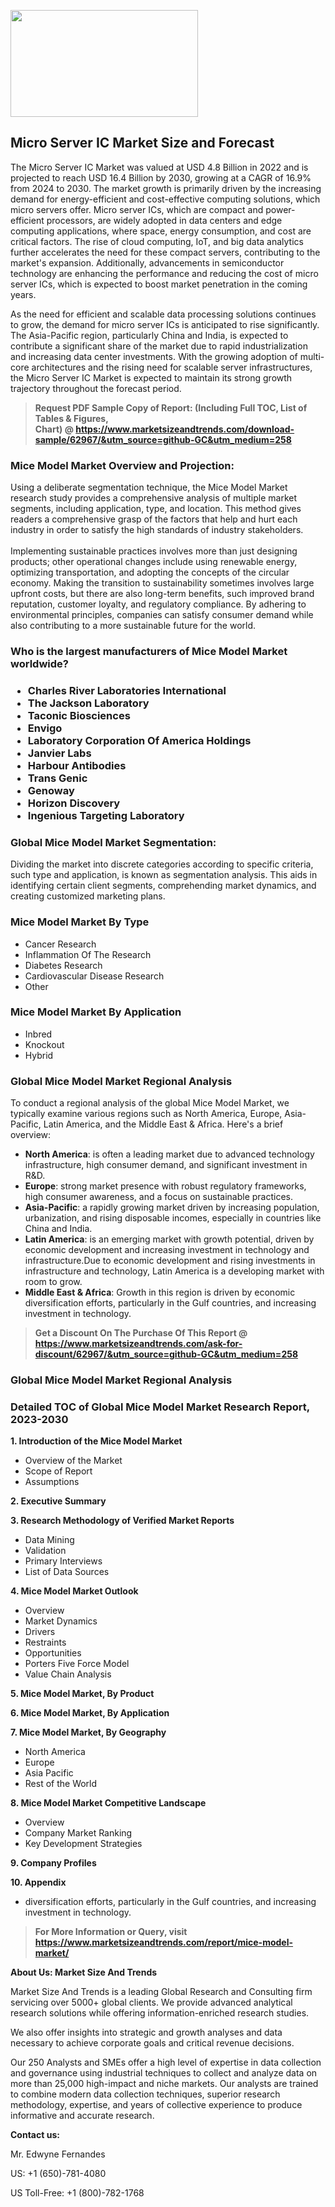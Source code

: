 <p><img class="alignnone size-medium wp-image-20088" src="https://ffe5etoiles.com/wp-content/uploads/2024/12/MST1-300x171.png" alt="" width="300" height="171" /></p><h2>Micro Server IC Market Size and Forecast</h2><p>The Micro Server IC Market was valued at USD 4.8 Billion in 2022 and is projected to reach USD 16.4 Billion by 2030, growing at a CAGR of 16.9% from 2024 to 2030. The market growth is primarily driven by the increasing demand for energy-efficient and cost-effective computing solutions, which micro servers offer. Micro server ICs, which are compact and power-efficient processors, are widely adopted in data centers and edge computing applications, where space, energy consumption, and cost are critical factors. The rise of cloud computing, IoT, and big data analytics further accelerates the need for these compact servers, contributing to the market's expansion. Additionally, advancements in semiconductor technology are enhancing the performance and reducing the cost of micro server ICs, which is expected to boost market penetration in the coming years.</p><p>As the need for efficient and scalable data processing solutions continues to grow, the demand for micro server ICs is anticipated to rise significantly. The Asia-Pacific region, particularly China and India, is expected to contribute a significant share of the market due to rapid industrialization and increasing data center investments. With the growing adoption of multi-core architectures and the rising need for scalable server infrastructures, the Micro Server IC Market is expected to maintain its strong growth trajectory throughout the forecast period.</p></p><blockquote id="" class=""><strong>Request PDF Sample Copy of Report: (Including Full TOC, List of Tables &amp; Figures, Chart)&nbsp;@&nbsp;<strong><a href="https://www.marketsizeandtrends.com/download-sample/62967/&utm_source=github-GC&utm_medium=258" target="_blank">https://www.marketsizeandtrends.com/download-sample/62967/&utm_source=github-GC&utm_medium=258</a></strong></strong></blockquote><h3 id="" class="">Mice Model Market&nbsp;Overview and Projection:</h3><p id="" class="">Using a deliberate segmentation technique, the Mice Model Market research study provides a comprehensive analysis of multiple market segments, including application, type, and location. This method gives readers a comprehensive grasp of the factors that help and hurt each industry in order to satisfy the high standards of industry stakeholders. <br /> <br />Implementing sustainable practices involves more than just designing products; other operational changes include using renewable energy, optimizing transportation, and adopting the concepts of the circular economy. Making the transition to sustainability sometimes involves large upfront costs, but there are also long-term benefits, such improved brand reputation, customer loyalty, and regulatory compliance. By adhering to environmental principles, companies can satisfy consumer demand while also contributing to a more sustainable future for the world.</p><h3 id="" class="">Who is the largest manufacturers of&nbsp;Mice Model Market worldwide?</h3><h3 class=""><p><ul><li>Charles River Laboratories International </li><li> The Jackson Laboratory </li><li> Taconic Biosciences </li><li> Envigo </li><li> Laboratory Corporation Of America Holdings </li><li> Janvier Labs </li><li> Harbour Antibodies </li><li> Trans Genic </li><li> Genoway </li><li> Horizon Discovery </li><li> Ingenious Targeting Laboratory</li></ul></p></h3><h3 id="" class="">Global&nbsp;Mice Model Market Segmentation:</h3><p id="" class="">Dividing the market into discrete categories according to specific criteria, such type and application, is known as segmentation analysis. This aids in identifying certain client segments, comprehending market dynamics, and creating customized marketing plans.</p><h3 id="" class="">Mice Model Market&nbsp;By Type</h3><p><p><ul><li>Cancer Research </li><li> Inflammation Of The Research </li><li> Diabetes Research </li><li> Cardiovascular Disease Research </li><li> Other</p></li></ul></p></p><h3 id="" class="">Mice Model Market&nbsp;By Application</h3><p class=""><p><ul><li>Inbred </li><li> Knockout </li><li> Hybrid</li></ul></p></p><h3 id="" class="">Global Mice Model Market Regional Analysis</h3><p id="" class="">To conduct a regional analysis of the global Mice Model Market, we typically examine various regions such as North America, Europe, Asia-Pacific, Latin America, and the Middle East &amp; Africa. Here's a brief overview:</p><ul><li><strong>North America</strong>: is often a leading market due to advanced technology infrastructure, high consumer demand, and significant investment in R&amp;D.</li><li><strong>Europe</strong>: strong market presence with robust regulatory frameworks, high consumer awareness, and a focus on sustainable practices.</li><li><strong>Asia-Pacific</strong>: a rapidly growing market driven by increasing population, urbanization, and rising disposable incomes, especially in countries like China and India.</li><li><strong>Latin America</strong>: is an emerging market with growth potential, driven by economic development and increasing investment in technology and infrastructure.Due to economic development and rising investments in infrastructure and technology, Latin America is a developing market with room to grow.</li><li><strong>Middle East &amp; Africa</strong>: Growth in this region is driven by economic diversification efforts, particularly in the Gulf countries, and increasing investment in technology.</li></ul><blockquote id="" class=""><strong>Get a Discount On The Purchase Of This Report @ <strong><a href="https://www.marketsizeandtrends.com/ask-for-discount/62967/&utm_source=github-GC&utm_medium=258" target="_blank">https://www.marketsizeandtrends.com/ask-for-discount/62967/&utm_source=github-GC&utm_medium=258</a></strong></strong></blockquote><h3 id="" class="">Global Mice Model Market Regional Analysis</h3><h3 id="" class="">Detailed TOC of Global Mice Model Market Research Report, 2023-2030</h3><p id="" class=""><strong>1. Introduction of the Mice Model Market</strong></p><ul><li>Overview of the Market</li><li>Scope of Report</li><li>Assumptions</li></ul><p id="" class=""><strong>2. Executive Summary</strong></p><p id="" class=""><strong>3. Research Methodology of Verified Market Reports</strong></p><ul><li>Data Mining</li><li>Validation</li><li>Primary Interviews</li><li>List of Data Sources</li></ul><p id="" class=""><strong>4. Mice Model Market Outlook</strong></p><ul><li>Overview</li><li>Market Dynamics</li><li>Drivers</li><li>Restraints</li><li>Opportunities</li><li>Porters Five Force Model</li><li>Value Chain Analysis</li></ul><p id="" class=""><strong>5. Mice Model Market, By Product</strong></p><p id="" class=""><strong>6. Mice Model Market, By Application</strong></p><p id="" class=""><strong>7. Mice Model Market, By Geography</strong></p><ul><li>North America</li><li>Europe</li><li>Asia Pacific</li><li>Rest of the World</li></ul><p id="" class=""><strong>8. Mice Model Market Competitive Landscape</strong></p><ul><li>Overview</li><li>Company Market Ranking</li><li>Key Development Strategies</li></ul><p id="" class=""><strong>9. Company Profiles</strong></p><p id="" class=""><strong>10. Appendix</strong></p><ul><li>diversification efforts, particularly in the Gulf countries, and increasing investment in technology.</li></ul><blockquote id="" class=""><strong>For More Information or Query, visit <strong><strong><a href="https://www.marketsizeandtrends.com/report/mice-model-market/" target="_blank">https://www.marketsizeandtrends.com/report/mice-model-market/</a></strong></strong></strong></blockquote><p id="" class=""><strong>About Us: Market Size And Trends</strong></p><p id="" class="">Market Size And Trends is a leading Global Research and Consulting firm servicing over 5000+ global clients. We provide advanced analytical research solutions while offering information-enriched research studies.</p><p id="" class="">We also offer insights into strategic and growth analyses and data necessary to achieve corporate goals and critical revenue decisions.</p><p id="" class="">Our 250 Analysts and SMEs offer a high level of expertise in data collection and governance using industrial techniques to collect and analyze data on more than 25,000 high-impact and niche markets. Our analysts are trained to combine modern data collection techniques, superior research methodology, expertise, and years of collective experience to produce informative and accurate research.</p><p id="" class=""><strong>Contact us:</strong></p><p id="" class="">Mr. Edwyne Fernandes</p><p id="" class="">US: +1 (650)-781-4080</p><p id="" class="">US Toll-Free: +1 (800)-782-1768</p>
